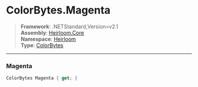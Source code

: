 # ColorBytes.Magenta

> **Framework**: .NETStandard,Version=v2.1  
> **Assembly**: [Heirloom.Core][0]  
> **Namespace**: [Heirloom][0]  
> **Type**: [ColorBytes][1]

--------------------------------------------------------------------------------

### Magenta

```cs
ColorBytes Magenta { get; }
```

[0]: ../Heirloom.Core.md
[1]: Heirloom.ColorBytes.md
